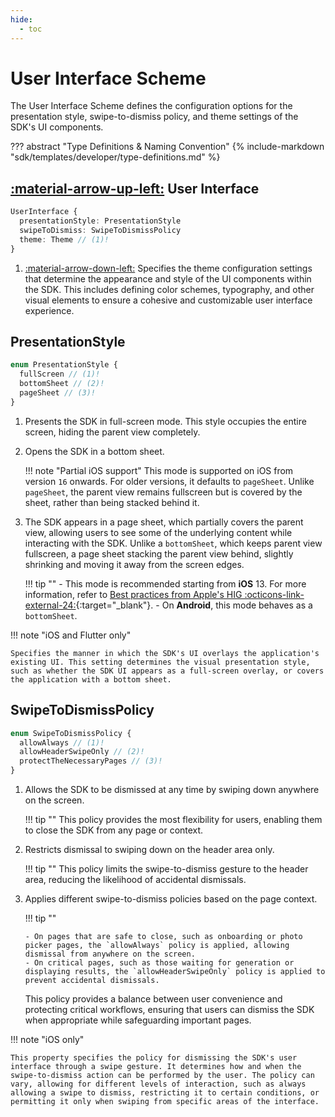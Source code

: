 ```yaml
---
hide:
  - toc
---
```

# User Interface Scheme

The User Interface Scheme defines the configuration options for the presentation style, swipe-to-dismiss policy, and theme settings of the SDK's UI components.

??? abstract "Type Definitions & Naming Convention"
    {% include-markdown "sdk/templates/developer/type-definitions.md" %}

## [:material-arrow-up-left:](/sdk/developer/configuration/#configuration) User Interface

```typescript
UserInterface {
  presentationStyle: PresentationStyle
  swipeToDismiss: SwipeToDismissPolicy
  theme: Theme // (1)!
}
```

1.  [:material-arrow-down-left:](/sdk/developer/configuration/ui/theme/) Specifies the theme configuration settings that determine the appearance and style of the UI components within the SDK. This includes defining color schemes, typography, and other visual elements to ensure a cohesive and customizable user interface experience.


## PresentationStyle

```typescript
enum PresentationStyle {
  fullScreen // (1)!
  bottomSheet // (2)!
  pageSheet // (3)!
}
```

1.  Presents the SDK in full-screen mode. This style occupies the entire screen, hiding the parent view completely.

2.  Opens the SDK in a bottom sheet. 

    !!! note "Partial iOS support"
        This mode is supported on iOS from version `16` onwards. For older versions, it defaults to `pageSheet`. Unlike `pageSheet`, the parent view remains fullscreen but is covered by the sheet, rather than being stacked behind it.

3.  The SDK appears in a page sheet, which partially covers the parent view, allowing users to see some of the underlying content while interacting with the SDK. Unlike a `bottomSheet`, which keeps parent view fullscreen, a page sheet stacking the parent view behind, slightly shrinking and moving it away from the screen edges.

    !!! tip ""
        - This mode is recommended starting from __iOS__ 13. For more information, refer to [Best practices from Apple's HIG :octicons-link-external-24:](https://developer.apple.com/design/human-interface-guidelines/sheets#Best-practices){:target="_blank"}.
        - On __Android__, this mode behaves as a `bottomSheet`.

!!! note "iOS and Flutter only"
        
    Specifies the manner in which the SDK's UI overlays the application's existing UI. This setting determines the visual presentation style, such as whether the SDK UI appears as a full-screen overlay, or covers the application with a bottom sheet.

## SwipeToDismissPolicy

```typescript
enum SwipeToDismissPolicy {
  allowAlways // (1)!
  allowHeaderSwipeOnly // (2)!
  protectTheNecessaryPages // (3)!
}
```

1.  Allows the SDK to be dismissed at any time by swiping down anywhere on the screen.
    
    !!! tip ""
        This policy provides the most flexibility for users, enabling them to close the SDK from any page or context.    

2.  Restricts dismissal to swiping down on the header area only.
    
    !!! tip ""
        This policy limits the swipe-to-dismiss gesture to the header area, reducing the likelihood of accidental dismissals.

3.  Applies different swipe-to-dismiss policies based on the page context.
    
    !!! tip ""
        
        - On pages that are safe to close, such as onboarding or photo picker pages, the `allowAlways` policy is applied, allowing dismissal from anywhere on the screen.
        - On critical pages, such as those waiting for generation or displaying results, the `allowHeaderSwipeOnly` policy is applied to prevent accidental dismissals.
    
    This policy provides a balance between user convenience and protecting critical workflows, ensuring that users can dismiss the SDK when appropriate while safeguarding important pages.    

!!! note "iOS only"
        
    This property specifies the policy for dismissing the SDK's user interface through a swipe gesture. It determines how and when the swipe-to-dismiss action can be performed by the user. The policy can vary, allowing for different levels of interaction, such as always allowing a swipe to dismiss, restricting it to certain conditions, or permitting it only when swiping from specific areas of the interface.


